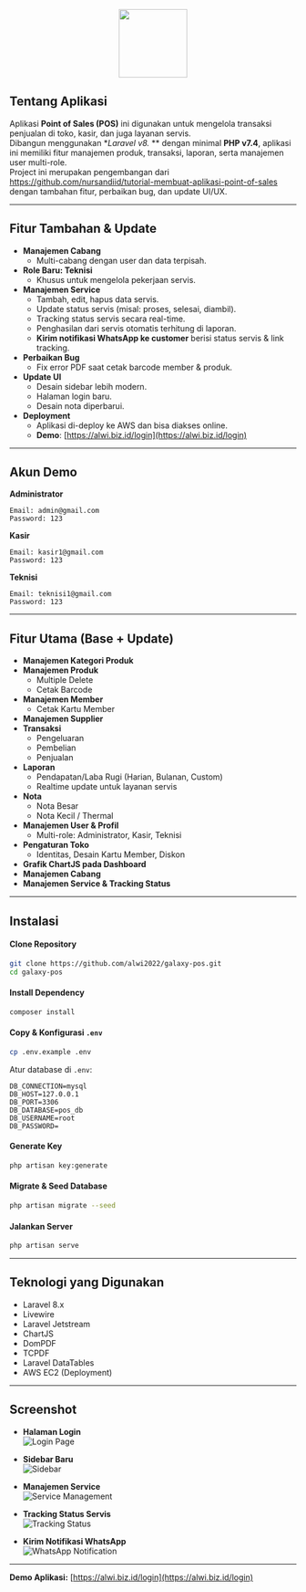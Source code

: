 <p align="center">
    <a href="https://github.com/yourusername" target="_blank">
        <img src="https://raw.githubusercontent.com/nursandiid/tutorial-membuat-aplikasi-point-of-sales/main/public/img/logo.png" width="120">
    </a>
</p>

## Tentang Aplikasi

Aplikasi **Point of Sales (POS)** ini digunakan untuk mengelola transaksi penjualan di toko, kasir, dan juga layanan servis.  
Dibangun menggunakan **Laravel v8.* ** dengan minimal **PHP v7.4**, aplikasi ini memiliki fitur manajemen produk, transaksi, laporan, serta manajemen user multi-role.  
Project ini merupakan pengembangan dari https://github.com/nursandiid/tutorial-membuat-aplikasi-point-of-sales dengan tambahan fitur, perbaikan bug, dan update UI/UX.

---

## Fitur Tambahan & Update

- **Manajemen Cabang**
  - Multi-cabang dengan user dan data terpisah.
- **Role Baru: Teknisi**
  - Khusus untuk mengelola pekerjaan servis.
- **Manajemen Service**
  - Tambah, edit, hapus data servis.
  - Update status servis (misal: proses, selesai, diambil).
  - Tracking status servis secara real-time.
  - Penghasilan dari servis otomatis terhitung di laporan.
  - **Kirim notifikasi WhatsApp ke customer** berisi status servis & link tracking.
- **Perbaikan Bug**
  - Fix error PDF saat cetak barcode member & produk.
- **Update UI**
  - Desain sidebar lebih modern.
  - Halaman login baru.
  - Desain nota diperbarui.
- **Deployment**
  - Aplikasi di-deploy ke AWS dan bisa diakses online.
  - **Demo**: [https://alwi.biz.id/login](https://alwi.biz.id/login)

---

## Akun Demo

**Administrator**
```
Email: admin@gmail.com
Password: 123
```

**Kasir**
```
Email: kasir1@gmail.com
Password: 123
```

**Teknisi**
```
Email: teknisi1@gmail.com
Password: 123
```

---

## Fitur Utama (Base + Update)

- **Manajemen Kategori Produk**
- **Manajemen Produk**
  - Multiple Delete
  - Cetak Barcode
- **Manajemen Member**
  - Cetak Kartu Member
- **Manajemen Supplier**
- **Transaksi**
  - Pengeluaran
  - Pembelian
  - Penjualan
- **Laporan**
  - Pendapatan/Laba Rugi (Harian, Bulanan, Custom)
  - Realtime update untuk layanan servis
- **Nota**
  - Nota Besar
  - Nota Kecil / Thermal
- **Manajemen User & Profil**
  - Multi-role: Administrator, Kasir, Teknisi
- **Pengaturan Toko**
  - Identitas, Desain Kartu Member, Diskon
- **Grafik ChartJS pada Dashboard**
- **Manajemen Cabang**
- **Manajemen Service & Tracking Status**

---

## Instalasi

#### Clone Repository
```bash
git clone https://github.com/alwi2022/galaxy-pos.git
cd galaxy-pos
```

#### Install Dependency
```bash
composer install
```

#### Copy & Konfigurasi `.env`
```bash
cp .env.example .env
```
Atur database di `.env`:
```env
DB_CONNECTION=mysql
DB_HOST=127.0.0.1
DB_PORT=3306
DB_DATABASE=pos_db
DB_USERNAME=root
DB_PASSWORD=
```

#### Generate Key
```bash
php artisan key:generate
```

#### Migrate & Seed Database
```bash
php artisan migrate --seed
```

#### Jalankan Server
```bash
php artisan serve
```

---

## Teknologi yang Digunakan
- Laravel 8.x
- Livewire
- Laravel Jetstream
- ChartJS
- DomPDF
- TCPDF
- Laravel DataTables
- AWS EC2 (Deployment)

---

## Screenshot

- **Halaman Login**  
  ![Login Page](public/screenshots/login.png)

- **Sidebar Baru**  
  ![Sidebar](public/screenshots/sidebar.png)

- **Manajemen Service**  
  ![Service Management](public/screenshots/service.png)

- **Tracking Status Servis**  
  ![Tracking Status](public/screenshots/tracking.png)

- **Kirim Notifikasi WhatsApp**  
  ![WhatsApp Notification](public/screenshots/wa-notif.png)

---

**Demo Aplikasi:** [https://alwi.biz.id/login](https://alwi.biz.id/login)
